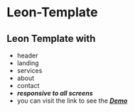 # Leon-Template
## Leon Template with 
- header
- landing
- services
- about
- contact
- ***responsive to all screens***
- you can visit the link to see the ***[Demo](https://engatef2012.github.io/Leon-Template/)***

